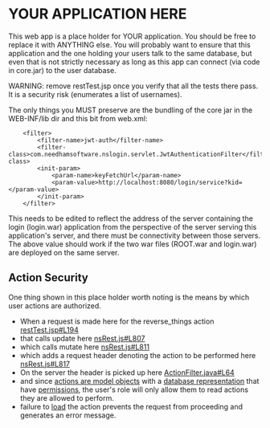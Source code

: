 # YOUR APPLICATION HERE

This web app is a place holder for YOUR application. You should be free to replace it
with ANYTHING else. You will probably want to ensure that this application and the one
holding your users talk to the same database, but even that is not strictly necessary as
long as this app can connect (via code in core.jar) to the user database.

WARNING: remove restTest.jsp once you verify that all the tests there pass. It is a
security risk (enumerates a list of usernames).

The only things you MUST preserve are the bundling of the core jar in the 
WEB-INF/lib dir and this bit from web.xml:

````
    <filter>
        <filter-name>jwt-auth</filter-name>
        <filter-class>com.needhamsoftware.nslogin.servlet.JwtAuthenticationFilter</filter-class>
        <init-param>
            <param-name>keyFetchUrl</param-name>
            <param-value>http://localhost:8080/login/service?kid=</param-value>
        </init-param>
    </filter>
````

This needs to be edited to reflect the address of the server containing
the login (login.war) application from the perspective of the server
serving this application's server, and there must be connectivity
between those servers. The above value should work if the two war
files (ROOT.war and login.war) are deployed on the same server.

## Action Security

One thing shown in this place holder worth noting is the means by which user actions are authorized. 

* When a request is made here for the reverse_things action [restTest.jsp#L194](https://github.com/nsoft/ns-login/blob/master/app/src/main/webapp/restTest.jsp#L194)
* that calls update here [nsRest.js#L807](https://github.com/nsoft/ns-login/blob/master/rest/src/main/webapp/js/nsRest.js#L807)
* which calls mutate here [nsRest.js#L811](https://github.com/nsoft/ns-login/blob/master/rest/src/main/webapp/js/nsRest.js#L811)
* which adds a request header denoting the action to be performed here [nsRest.js#L817](https://github.com/nsoft/ns-login/blob/master/rest/src/main/webapp/js/nsRest.js#L817)
* On the server the header is picked up here [ActionFilter.java#L64](https://github.com/nsoft/ns-login/blob/d00822088257f9bf51fec8417577c838f3fdc977/core/src/main/java/com/needhamsoftware/nslogin/servlet/ActionFilter.java#L64)
* and since [actions are model objects](https://github.com/nsoft/ns-login/tree/d00822088257f9bf51fec8417577c838f3fdc977/core/src/main/java/com/needhamsoftware/nslogin/model/action) with a [database representation](https://github.com/nsoft/ns-login/blob/67634b284f515ea66399718c8d82a395bd94e594/core/src/main/java/com/needhamsoftware/nslogin/service/impl/ObjectServiceImpl.java#L188) that have [permissions](https://shiro.apache.org/permissions.html), the user's role will only allow them to read actions they are allowed to perform.
* failure to [load](https://github.com/nsoft/ns-login/blob/d00822088257f9bf51fec8417577c838f3fdc977/core/src/main/java/com/needhamsoftware/nslogin/servlet/ActionFilter.java#L75) the action prevents the request from proceeding and generates an error message.
